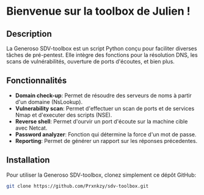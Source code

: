 # Bienvenue sur la toolbox de Julien !

## Description
La Generoso SDV-toolbox est un script Python conçu pour faciliter diverses tâches de pré-pentest. Elle intègre des fonctions pour la résolution DNS, les scans de vulnérabilités, ouverture de ports d'écoutes, et bien plus.

## Fonctionnalités
- **Domain check-up**: Permet de résoudre des serveurs de noms à partir d'un domaine (NsLookup).
- **Vulnerability scan**: Permet d'effectuer un scan de ports et de services Nmap et d'executer des scripts (NSE).
- **Reverse shell**: Permet d'ourvir un port d'écoute sur la machine cible avec Netcat.
- **Password analyzer**: Fonction qui détermine la force d'un mot de passe.
- **Reporting**: Permet de générer un rapport sur les réponses précedentes.
  
## Installation
Pour utiliser la Generoso SDV-toolbox, clonez simplement ce dépôt GitHub:

```bash
git clone https://github.com/Prxnkzy/sdv-toolbox.git
